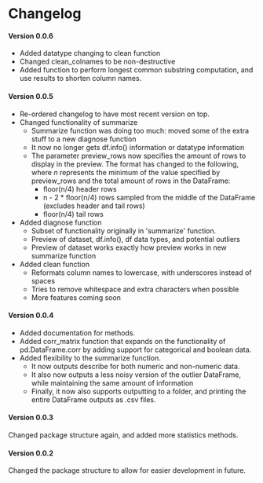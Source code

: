 # Changelog

#### Version 0.0.6

* Added datatype changing to clean function
* Changed clean_colnames to be non-destructive
* Added function to perform longest common substring computation, and use results to shorten column names.

#### Version 0.0.5

* Re-ordered changelog to have most recent version on top.
* Changed functionality of summarize
    * Summarize function was doing too much: moved some of the extra stuff to a new diagnose function
    * It now no longer gets df.info() information or datatype information
    * The parameter preview_rows now specifies the amount of rows to display in the preview. The format has changed to the following, where *n* represents the minimum of the value specified by preview_rows and the total amount of rows in the DataFrame:
        * floor(n/4) header rows
        * n - 2 * floor(n/4) rows sampled from the middle of the DataFrame (excludes header and tail rows)
        * floor(n/4) tail rows
* Added diagnose function
    * Subset of functionality originally in 'summarize' function.
    * Preview of dataset, df.info(), df data types, and potential outliers
    * Preview of dataset works exactly how preview works in new summarize function
* Added clean function
    * Reformats column names to lowercase, with underscores instead of spaces
    * Tries to remove whitespace and extra characters when possible
    * More features coming soon

#### Version 0.0.4
* Added documentation for methods.  
* Added corr_matrix function that expands on the functionality of pd.DataFrame.corr by adding support for categorical and boolean data.
* Added flexibility to the summarize function.
    * It now outputs describe for both numeric and non-numeric data.
    * It also now outputs a less noisy version of the outlier DataFrame, while maintaining the same amount of information
    * Finally, it now also supports outputting to a folder, and printing the entire DataFrame outputs as .csv files.

#### Version 0.0.3
Changed package structure again, and added more statistics methods.

#### Version 0.0.2
Changed the package structure to allow for easier development in future.
